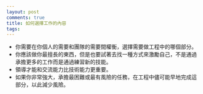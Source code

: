 ```yaml
---
layout: post
comments: true
title: 如何選擇工作的內容
tags: 
---
```

- 你需要在你個人的需要和團隊的需要間權衡，選擇需要做工程中的哪個部分。
- 你應該做你最擅長的東西，但是也要試著去找一種方式來激勵自己，不是通過承擔更多的工作而是通過練習新的技能。
- 領導才能和交流能力比技術能力更重要。
- 如果你非常強大，承擔最困難或最有風險的任務，在工程中儘可能早地完成這部分，以此減少風險。

